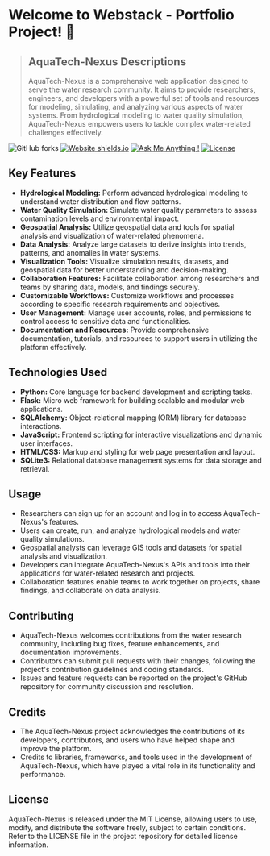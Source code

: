 # Welcome to Webstack - Portfolio Project! 🚀

> ## AquaTech-Nexus Descriptions
> AquaTech-Nexus is a comprehensive web application designed to serve the water research community. It aims to provide researchers, engineers, and developers with a powerful set of tools and resources for modeling, simulating, and analyzing various aspects of water systems. From hydrological modeling to water quality simulation, AquaTech-Nexus empowers users to tackle complex water-related challenges effectively.

![GitHub forks](https://img.shields.io/github/forks/DemisoDaba/DemisoDaba.github.io)
[![Website shields.io](https://img.shields.io/badge/website-up-yellow)](http://DemisoDaba.github.io/)
[![Ask Me Anything !](https://img.shields.io/badge/ask%20me-linkedin-1abc9c.svg)](https://www.linkedin.com/in/demiso-daba-swre0/)
[![License](http://img.shields.io/:license-mit-blue.svg?style=flat-square)](http://badges.mit-license.org)


## Key Features

- **Hydrological Modeling:** Perform advanced hydrological modeling to understand water distribution and flow patterns.
- **Water Quality Simulation:** Simulate water quality parameters to assess contamination levels and environmental impact.
- **Geospatial Analysis:** Utilize geospatial data and tools for spatial analysis and visualization of water-related phenomena.
- **Data Analysis:** Analyze large datasets to derive insights into trends, patterns, and anomalies in water systems.
- **Visualization Tools:** Visualize simulation results, datasets, and geospatial data for better understanding and decision-making.
- **Collaboration Features:** Facilitate collaboration among researchers and teams by sharing data, models, and findings securely.
- **Customizable Workflows:** Customize workflows and processes according to specific research requirements and objectives.
- **User Management:** Manage user accounts, roles, and permissions to control access to sensitive data and functionalities.
- **Documentation and Resources:** Provide comprehensive documentation, tutorials, and resources to support users in utilizing the platform effectively.

## Technologies Used

- **Python:** Core language for backend development and scripting tasks.
- **Flask:** Micro web framework for building scalable and modular web applications.
- **SQLAlchemy:** Object-relational mapping (ORM) library for database interactions.
- **JavaScript:** Frontend scripting for interactive visualizations and dynamic user interfaces.
- **HTML/CSS:** Markup and styling for web page presentation and layout.
- **SQLite3:** Relational database management systems for data storage and retrieval.

## Usage

- Researchers can sign up for an account and log in to access AquaTech-Nexus's features.
- Users can create, run, and analyze hydrological models and water quality simulations.
- Geospatial analysts can leverage GIS tools and datasets for spatial analysis and visualization.
- Developers can integrate AquaTech-Nexus's APIs and tools into their applications for water-related research and projects.
- Collaboration features enable teams to work together on projects, share findings, and collaborate on data analysis.

## Contributing

- AquaTech-Nexus welcomes contributions from the water research community, including bug fixes, feature enhancements, and documentation improvements.
- Contributors can submit pull requests with their changes, following the project's contribution guidelines and coding standards.
- Issues and feature requests can be reported on the project's GitHub repository for community discussion and resolution.

## Credits

- The AquaTech-Nexus project acknowledges the contributions of its developers, contributors, and users who have helped shape and improve the platform.
- Credits to libraries, frameworks, and tools used in the development of AquaTech-Nexus, which have played a vital role in its functionality and performance.

## License

AquaTech-Nexus is released under the MIT License, allowing users to use, modify, and distribute the software freely, subject to certain conditions. Refer to the LICENSE file in the project repository for detailed license information.
